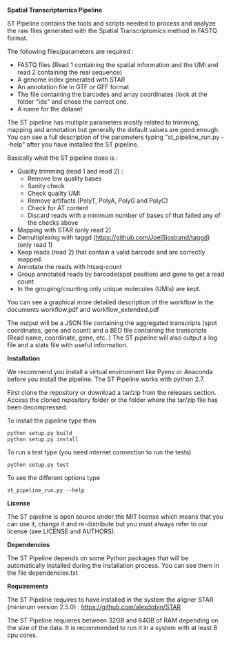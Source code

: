 **Spatial Transcriptomics Pipeline**

ST Pipeline contains the tools and scripts needed to process and analyze the raw files generated with the Spatial Transcriptomics method in FASTQ format. 

The following files/parameters are required :
- FASTQ files (Read 1 containing the spatial information and the UMI and read 2 containing the real sequence) 
- A genome index generated with STAR 
- An annotation file in GTF or GFF format
- The file containing the barcodes and array coordinates (look at the folder "ids" and chose the correct one. 
- A name for the dataset

The ST pipeline has multiple parameters mostly related to trimming, mapping and annotation but generally the default values are good enough. You can see a full description of the parameters typing "st_pipeline_run.py --help" after you have installed the ST pipeline.

Basically what the ST pipeline does is :
- Quality trimming (read 1 and read 2) :
	- Remove low quality bases
	- Sanity check
	- Check quality UMI
	- Remove artifacts (PolyT, PolyA, PolyG and PolyC)
	- Check for AT content
	- Discard reads with a minimum number of bases of that failed any of the checks above
- Mapping with STAR (only read 2)
- Demultiplexing with taggd (https://github.com/JoelSjostrand/taggd) (only read 1)
- Keep reads (read 2) that contain a valid barcode and are correctly mapped. 
- Annotate the reads with htseq-count
- Group annotated reads by barcode(spot position) and gene to get a read count
- In the grouping/counting only unique molecules (UMIs) are kept. 

You can see a graphical more detailed description of the workflow in the documents workflow.pdf and workflow_extended.pdf

The output will be a JSON file containing
the aggregated transcripts (spot coordinates, gene and count) and a BED file containing the transcripts (Read name, coordinate, gene, etc..)
The ST pipeline will also output a log file and a stats file with useful information.

**Installation**

We recommend you install a virtual environment like Pyenv or Anaconda before you install the pipeline. 
The ST Pipeline works with python 2.7.

First clone the repository or download a tar/zip from the releases section. 
Access the cloned repository folder or the folder where the tar/zip file has been decompressed. 

To install the pipeline type then

    python setup.py build
    python setup.py install

To run a test type (you need internet connection to run the tests)

    python setup.py test

To see the different options type 

    st_pipeline_run.py --help

**License**

The ST pipeline is open source under the MIT license which means that you can use it, change it and re-distribute but you must always refer to our license (see LICENSE and AUTHORS).

**Dependencies** 

The ST Pipeline depends on some Python packages that will
be automatically installed during the installation process. 
You can see them in the file dependencies.txt

**Requirements**

The ST Pipeline requires to have installed
in the system the aligner STAR (minimum version 2.5.0) :
https://github.com/alexdobin/STAR

The ST Pipeline requieres between
32GB and 64GB of RAM depending
on the size of the data. 
It is recommended to run it
in a system with at least 8 cpu cores. 


